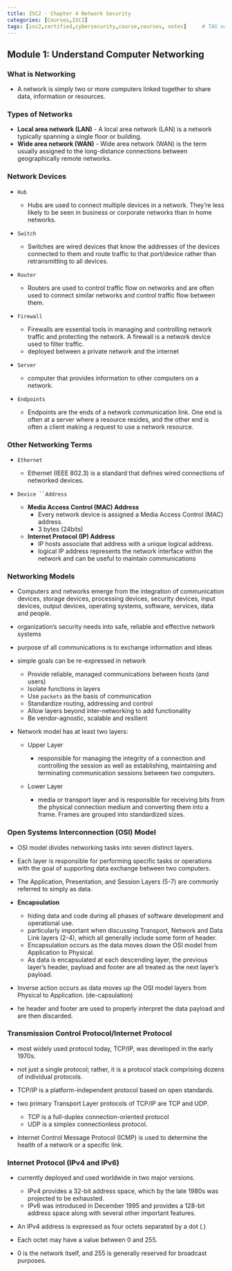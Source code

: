 ```yaml
---
title: ISC2 - Chapter 4 Network Security
categories: [Courses,ISC2]
tags: [isc2,certified,cybersecurity,course,courses, notes]     # TAG names should always be lowercase
---
```


## Module 1: Understand Computer Networking
### What is Networking
+ A network is simply two or more computers linked together to share data, information or resources.

### Types of Networks
+ **Local area network (LAN)** - A local area network (LAN) is a network typically spanning a single floor or building.
+ **Wide area network (WAN)** - Wide area network (WAN) is the term usually assigned to the long-distance connections between geographically remote networks.

### Network Devices
+ `Hub`
  + Hubs are used to connect multiple devices in a network. They’re less likely to be seen in business or corporate networks than in home networks. 

+ `Switch`
  + Switches are wired devices that know the addresses of the devices connected to them and route traffic to that port/device rather than retransmitting to all devices.

+ `Router`
  + Routers are used to control traffic flow on networks and are often used to connect similar networks and control traffic flow between them.

+ `Firewall`
  + Firewalls are essential tools in managing and controlling network traffic and protecting the network. A firewall is a network device used to filter traffic.
  + deployed between a private network and the internet

+ `Server`
  + computer that provides information to other computers on a network.

+ `Endpoints`
  + Endpoints are the ends of a network communication link. One end is often at a server where a resource resides, and the other end is often a client making a request to use a network resource.

### Other Networking Terms
+ `Ethernet`
  + Ethernet (IEEE 802.3) is a standard that defines wired connections of networked devices.

+ `Device ``Address`
  + **Media Access Control (MAC) Address**
    + Every network device is assigned a Media Access Control (MAC) address.
    + 3 bytes (24bits)
  + **Internet Protocol (IP) Address**
    + IP hosts associate that address with a unique logical address.
    +  logical IP address represents the network interface within the network and can be useful to maintain communications

### Networking Models
+ Computers and networks emerge from the integration of communication devices, storage devices, processing devices, security devices, input devices, output devices, operating systems, software, services, data and people.
+ organization’s security needs into safe, reliable and effective network systems
+ purpose of all communications is to exchange information and ideas
+ simple goals can be re-expressed in network
  + Provide reliable, managed communications between hosts (and users)
  + Isolate functions in layers
  + Use `packets` as the basis of communication
  + Standardize routing, addressing and control
  + Allow layers beyond inter-networking to add functionality
  + Be vendor-agnostic, scalable and resilient

+ Network model has at least two layers:
  + Upper Layer
    + responsible for managing the integrity of a connection and controlling the session as well as establishing, maintaining and terminating communication sessions between two computers.

  + Lower Layer
    + media or transport layer and is responsible for receiving bits from the physical connection medium and converting them into a frame. Frames are grouped into standardized sizes.

### Open Systems Interconnection (OSI) Model
+ OSI model divides networking tasks into seven distinct layers.
+ Each layer is responsible for performing specific tasks or operations with the goal of supporting data exchange between two computers.
+ The Application, Presentation, and Session Layers (5-7) are commonly referred to simply as data.
+ **Encapsulation**
  + hiding data and code during all phases of software development and operational use.
  + particularly important when discussing Transport, Network and Data Link layers (2-4), which all generally include some form of header.
  + Encapsulation occurs as the data moves down the OSI model from Application to Physical.
  + As data is encapsulated at each descending layer, the previous layer’s header, payload and footer are all treated as the next layer’s payload.

+ Inverse action occurs as data moves up the OSI model layers from Physical to Application. (de-capsulation)
+ he header and footer are used to properly interpret the data payload and are then discarded.

### Transmission Control Protocol/Internet Protocol
+ most widely used protocol today, TCP/IP, was developed in the early 1970s.
+ not just a single protocol; rather, it is a protocol stack comprising dozens of individual protocols.
+ TCP/IP is a platform-independent protocol based on open standards.
+ two primary Transport Layer protocols of TCP/IP are TCP and UDP.
  + TCP is a full-duplex connection-oriented protocol
  + UDP is a simplex connectionless protocol.

+ Internet Control Message Protocol (ICMP) is used to determine the health of a network or a specific link.

### Internet Protocol (IPv4 and IPv6)
+ currently deployed and used worldwide in two major versions.
  + IPv4 provides a 32-bit address space, which by the late 1980s was projected to be exhausted.
  + IPv6 was introduced in December 1995 and provides a 128-bit address space along with several other important features. 

+ An IPv4 address is expressed as four octets separated by a dot (.)
+ Each octet may have a value between 0 and 255.
+ 0 is the network itself, and 255 is generally reserved for broadcast purposes.

  